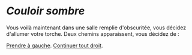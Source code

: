 # *Couloir sombre*

Vous voilà maintenant dans une salle remplie d'obscuritée, vous décidez d'allumer votre torche. 
Deux chemins apparaissent, vous décidez de : 

[Prendre à gauche](https://github.com/cfourcaud/TP2_Groupe3/blob/main/Lieu1.md "Prendre à gauche").
[Continuer tout droit](https://github.com/cfourcaud/TP2_Groupe3/blob/main/Lieu1.md "Continuer tout droit").
